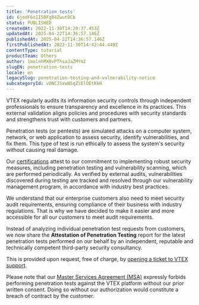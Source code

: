 ```yaml
---
title: 'Penetration tests'
id: 6jodF6s1I50Fg84ZwutOCb
status: PUBLISHED
createdAt: 2022-11-30T14:20:37.453Z
updatedAt: 2025-04-22T14:36:57.146Z
publishedAt: 2025-04-22T14:36:57.146Z
firstPublishedAt: 2022-11-30T14:42:44.449Z
contentType: tutorial
productTeam: Others
author: 1malnhMX0vPThsaJaZMYm2
slugEN: penetration-tests
locale: en
legacySlug: penetration-testing-and-vulnerability-notice
subcategoryId: vONCJSxwN5qZiElOEtKkH
---
```


VTEX regularly audits its information security controls through independent professionals to ensure transparency and excellence in its practices. This external validation aligns policies and procedures with security standards and strengthens trust with customers and partners.

Penetration tests (or pentests) are simulated attacks on a computer system, network, or web application to assess security, identify vulnerabilities, and fix them. This type of test is run ethically to assess the system's security without causing real damage.

Our [certifications](https://vtex.com/us-en/compliance/certifications) attest to our commitment to implementing robust security measures, including penetration testing and vulnerability scanning, which are performed periodically. As verified by external audits, vulnerabilities discovered during testing are tracked and resolved through our vulnerability management program, in accordance with industry best practices.

We understand that our enterprise customers also need to meet security audit requirements, ensuring compliance of their business with industry regulations. That is why we have decided to make it easier and more accessible for all our customers to meet audit requirements. 

Instead of analyzing individual penetration test requests from customers, we now share the **Attestation of Penetration Testing** report for the latest penetration tests performed on our behalf by an independent, reputable and technically competent third-party security consultancy.

This is provided upon request, free of charge, by [opening a ticket to VTEX support](/en/tutorial/opening-tickets-to-vtex-support--16yOEqpO32UQYygSmMSSAM).

<div class="alert alert-warning">
  <p>Please note that our <a href="https://vtex.com/us-en/privacy-and-agreements/agreements/">Master Services Agreement (MSA)</a> expressly forbids performing penetration tests against the VTEX platform without our prior written consent. Doing so without our authorization would constitute a breach of contract by the customer.</p>
</div>
